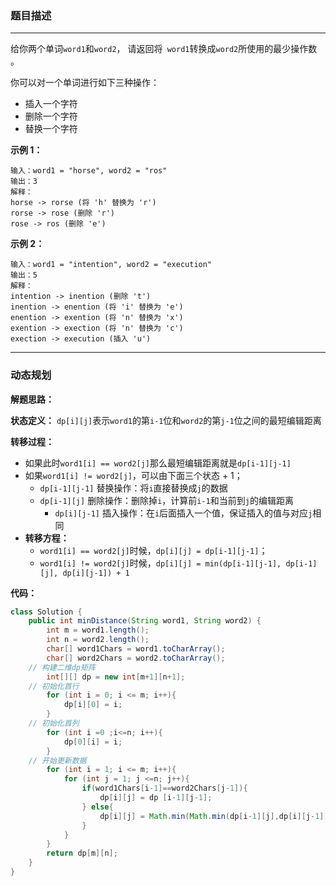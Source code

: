 ### 题目描述

---

给你两个单词`word1`和`word2`， 请返回将` word1`转换成` word2 `所使用的最少操作数  。

你可以对一个单词进行如下三种操作：

- 插入一个字符
- 删除一个字符
- 替换一个字符

**示例 1：**

```
输入：word1 = "horse", word2 = "ros"
输出：3
解释：
horse -> rorse (将 'h' 替换为 'r')
rorse -> rose (删除 'r')
rose -> ros (删除 'e')

```

**示例 2：**

```
输入：word1 = "intention", word2 = "execution"
输出：5
解释：
intention -> inention (删除 't')
inention -> enention (将 'i' 替换为 'e')
enention -> exention (将 'n' 替换为 'x')
exention -> exection (将 'n' 替换为 'c')
exection -> execution (插入 'u')

```



---

### 动态规划

**解题思路：**

**状态定义：** `dp[i][j]`表示`word1`的第`i-1`位和`word2`的第`j-1`位之间的最短编辑距离

**转移过程：**

- 如果此时`word1[i] == word2[j]`那么最短编辑距离就是`dp[i-1][j-1]`
- 如果`word1[i] != word2[j]`，可以由下面三个状态 + 1；
  - `dp[i-1][j-1]` 替换操作：将`i`直接替换成`j`的数据
  - `dp[i-1][j]` 删除操作：删除掉`i`，计算前`i-1`和当前到`j`的编辑距离
    - `dp[i][j-1]` 插入操作：在`i`后面插入一个值，保证插入的值与对应`j`相同
- **转移方程：**
  - `word1[i] == word2[j]`时候，`dp[i][j] = dp[i-1][j-1]`；
  - `word1[i] != word2[j]`时候，`dp[i][j] = min(dp[i-1][j-1], dp[i-1][j], dp[i][j-1]) + 1`

**代码：**

```java
class Solution {
	public int minDistance(String word1, String word2) {
		int m = word1.length();
		int n = word2.length();
		char[] word1Chars = word1.toCharArray();
		char[] word2Chars = word2.toCharArray();
    // 构建二维dp矩阵
		int[][] dp = new int[m+1][n+1];
    // 初始化首行
		for (int i = 0; i <= m; i++){
			dp[i][0] = i;
		}
    // 初始化首列
		for (int i =0 ;i<=n; i++){
			dp[0][i] = i;
		}
    // 开始更新数据
		for (int i = 1; i <= m; i++){
			for (int j = 1; j <=n; j++){
				if(word1Chars[i-1]==word2Chars[j-1]){
					dp[i][j] = dp [i-1][j-1];
				} else{
					dp[i][j] = Math.min(Math.min(dp[i-1][j],dp[i][j-1]),dp[i-1][j-1])+1;
				}
			}
		}
		return dp[m][n];
	}
}
```


